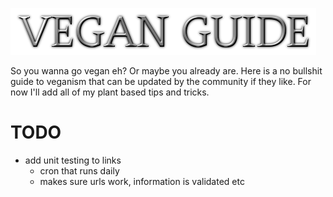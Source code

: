 ![Alt text](./logo.png "a title")

So you wanna go vegan eh? Or maybe you already are. Here is a no bullshit guide to veganism that can be updated by the community if they like. For now I'll add all of my plant based tips and tricks.


# TODO
* add unit testing to links
	* cron that runs daily
	* makes sure urls work, information is validated etc
